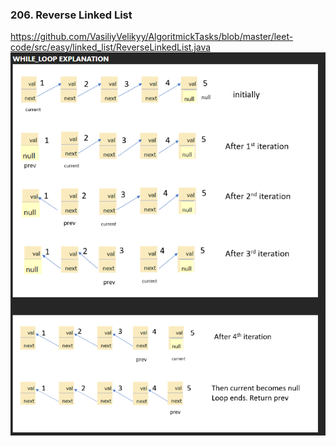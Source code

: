 
### 206. Reverse Linked List
https://github.com/VasiliyVelikyy/AlgoritmickTasks/blob/master/leet-code/src/easy/linked_list/ReverseLinkedList.java
![img.png](media/img.png)